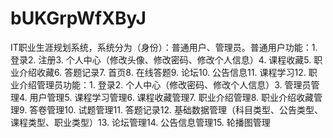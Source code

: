 # bUKGrpWfXByJ
IT职业生涯规划系统，系统分为（身份）：普通用户、管理员。普通用户功能：1. 登录2. 注册3. 个人中心（修改头像、修改密码、修改个人信息）4. 课程收藏5. 职业介绍收藏6. 答题记录7. 首页8. 在线答题9. 论坛10. 公告信息11. 课程学习12. 职业介绍管理员功能：1. 登录2. 个人中心（修改密码、修改个人信息）3. 管理员管理4. 用户管理5. 课程学习管理6. 课程收藏管理7. 职业介绍管理8. 职业介绍收藏管理9. 答卷管理10. 试题管理11. 答题记录12. 基础数据管理（科目类型、公告类型、课程类型、职业类型）13. 论坛管理14. 公告信息管理15. 轮播图管理 
